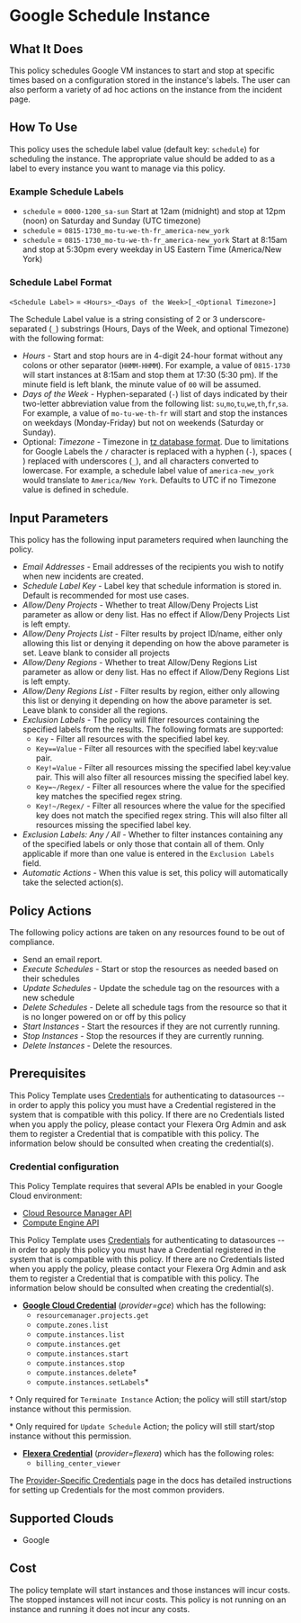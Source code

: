 # Google Schedule Instance

## What It Does

This policy schedules Google VM instances to start and stop at specific times based on a configuration stored in the instance's labels. The user can also perform a variety of ad hoc actions on the instance from the incident page.

## How To Use

This policy uses the schedule label value (default key: `schedule`) for scheduling the instance. The appropriate value should be added to as a label to every instance you want to manage via this policy.

### Example Schedule Labels

 - `schedule` = `0000-1200_sa-sun`
   Start at 12am (midnight) and stop at 12pm (noon) on Saturday and Sunday (UTC timezone)
 - `schedule` = `0815-1730_mo-tu-we-th-fr_america-new_york`
 - `schedule` = `0815-1730_mo-tu-we-th-fr_america-new_york`
   Start at 8:15am and stop at 5:30pm every weekday in US Eastern Time (America/New York)

### Schedule Label Format

`<Schedule Label>` = `<Hours>_<Days of the Week>[_<Optional Timezone>]`

The Schedule Label value is a string consisting of 2 or 3 underscore-separated (`_`) substrings (Hours, Days of the Week, and optional Timezone) with the following format:

 - *Hours* - Start and stop hours are in 4-digit 24-hour format without any colons or other separator (`HHMM-HHMM`). For example, a value of `0815-1730` will start instances at 8:15am and stop them at 17:30 (5:30 pm). If the minute field is left blank, the minute value of `00` will be assumed.
 - *Days of the Week* - Hyphen-separated (`-`) list of days indicated by their two-letter abbreviation value from the following list: `su`,`mo`,`tu`,`we`,`th`,`fr`,`sa`.
   For example, a value of `mo-tu-we-th-fr` will start and stop the instances on weekdays (Monday-Friday) but not on weekends (Saturday or Sunday).
 - Optional: *Timezone* - Timezone in [tz database format](https://en.wikipedia.org/wiki/List_of_tz_database_time_zones).  Due to limitations for Google Labels the `/` character is replaced with a hyphen (`-`), spaces (` `) replaced with underscores (`_`), and all characters converted to lowercase. For example, a schedule label value of `america-new_york` would translate to `America/New York`. Defaults to UTC if no Timezone value is defined in schedule.

## Input Parameters

This policy has the following input parameters required when launching the policy.

 - *Email Addresses* - Email addresses of the recipients you wish to notify when new incidents are created.
 - *Schedule Label Key* - Label key that schedule information is stored in. Default is recommended for most use cases.
 - *Allow/Deny Projects* - Whether to treat Allow/Deny Projects List parameter as allow or deny list. Has no effect if Allow/Deny Projects List is left empty.
 - *Allow/Deny Projects List* - Filter results by project ID/name, either only allowing this list or denying it depending on how the above parameter is set. Leave blank to consider all projects
 - *Allow/Deny Regions* - Whether to treat Allow/Deny Regions List parameter as allow or deny list. Has no effect if Allow/Deny Regions List is left empty.
 - *Allow/Deny Regions List* - Filter results by region, either only allowing this list or denying it depending on how the above parameter is set. Leave blank to consider all the regions.
 - *Exclusion Labels* - The policy will filter resources containing the specified labels from the results. The following formats are supported:
   - `Key` - Filter all resources with the specified label key.
   - `Key==Value` - Filter all resources with the specified label key:value pair.
   - `Key!=Value` - Filter all resources missing the specified label key:value pair. This will also filter all resources missing the specified label key.
   - `Key=~/Regex/` - Filter all resources where the value for the specified key matches the specified regex string.
   - `Key!~/Regex/` - Filter all resources where the value for the specified key does not match the specified regex string. This will also filter all resources missing the specified label key.
 - *Exclusion Labels: Any / All* - Whether to filter instances containing any of the specified labels or only those that contain all of them. Only applicable if more than one value is entered in the `Exclusion Labels` field.
 - *Automatic Actions* - When this value is set, this policy will automatically take the selected action(s).

## Policy Actions

The following policy actions are taken on any resources found to be out of compliance.

 - Send an email report.
 - *Execute Schedules* - Start or stop the resources as needed based on their schedules
 - *Update Schedules* - Update the schedule tag on the resources with a new schedule
 - *Delete Schedules* - Delete all schedule tags from the resource so that it is no longer powered on or off by this policy
 - *Start Instances* - Start the resources if they are not currently running.
 - *Stop Instances* - Stop the resources if they are currently running.
 - *Delete Instances* - Delete the resources.

## Prerequisites

This Policy Template uses [Credentials](https://docs.flexera.com/flexera/EN/Automation/ManagingCredentialsExternal.htm) for authenticating to datasources -- in order to apply this policy you must have a Credential registered in the system that is compatible with this policy. If there are no Credentials listed when you apply the policy, please contact your Flexera Org Admin and ask them to register a Credential that is compatible with this policy. The information below should be consulted when creating the credential(s).

### Credential configuration

This Policy Template requires that several APIs be enabled in your Google Cloud environment:

 - [Cloud Resource Manager API](https://console.cloud.google.com/flows/enableapi?apiid=cloudresourcemanager.googleapis.com)
 - [Compute Engine API](https://console.cloud.google.com/flows/enableapi?apiid=compute.googleapis.com)

This Policy Template uses [Credentials](https://docs.flexera.com/flexera/EN/Automation/ManagingCredentialsExternal.htm) for authenticating to datasources -- in order to apply this policy you must have a Credential registered in the system that is compatible with this policy. If there are no Credentials listed when you apply the policy, please contact your Flexera Org Admin and ask them to register a Credential that is compatible with this policy. The information below should be consulted when creating the credential(s).

 - [**Google Cloud Credential**](https://docs.flexera.com/flexera/EN/Automation/ProviderCredentials.htm#automationadmin_4083446696_1121577) (*provider=gce*) which has the following:
   - `resourcemanager.projects.get`
   - `compute.zones.list`
   - `compute.instances.list`
   - `compute.instances.get`
   - `compute.instances.start`
   - `compute.instances.stop`
   - `compute.instances.delete`†
   - `compute.instances.setLabels`*

† Only required for `Terminate Instance` Action; the policy will still start/stop instance without this permission.

\* Only required for `Update Schedule` Action; the policy will still start/stop instance without this permission.

 - [**Flexera Credential**](https://docs.flexera.com/flexera/EN/Automation/ProviderCredentials.htm) (*provider=flexera*) which has the following roles:
   - `billing_center_viewer`

The [Provider-Specific Credentials](https://docs.flexera.com/flexera/EN/Automation/ProviderCredentials.htm) page in the docs has detailed instructions for setting up Credentials for the most common providers.

## Supported Clouds

 - Google

## Cost

The policy template will start instances and those instances will incur costs. The stopped instances will not incur costs. This policy is not running on an instance and running it does not incur any costs.
